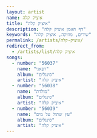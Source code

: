 ```yaml
---
layout: artist
name: איציק קלה
title: "איציק קלה"
description: "דף האמן איציק קלה"
keywords: "שירים, מוזיקה, איציק קלה"
permalink: /artists/איציק-קלה/
redirect_from:
  - /artists/list/איציק קלה
songs:
  - number: "56037"
    name: "רפאני"
    album: "סינגלים"
    artist: "איציק קלה"
  - number: "56038"
    name: "מולדת"
    album: "סינגלים"
    artist: "איציק קלה"
  - number: "56039"
    name: "עץ שתול על מים"
    album: "סינגלים"
    artist: "איציק קלה"
---
```

